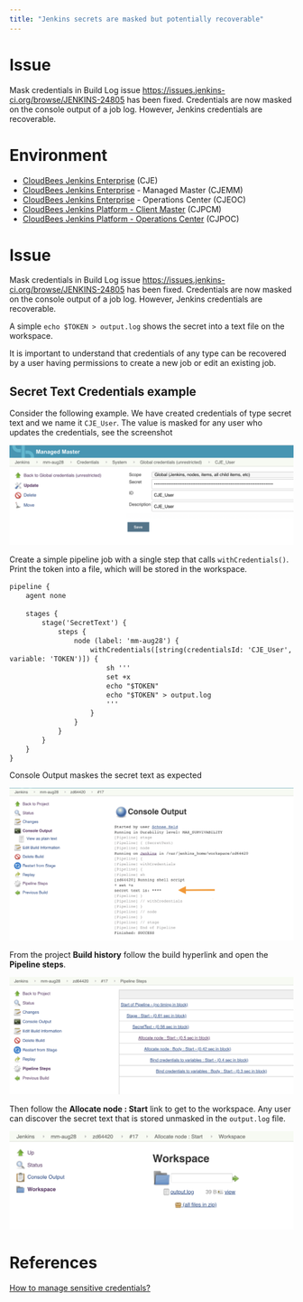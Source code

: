 ```yaml
---
title: "Jenkins secrets are masked but potentially recoverable"
---
```


# Issue #

Mask credentials in Build Log issue https://issues.jenkins-ci.org/browse/JENKINS-24805 has been fixed.
Credentials are now masked on the console output of a job log. However, Jenkins credentials are recoverable.


# Environment #

* [CloudBees Jenkins Enterprise](https://release-notes.cloudbees.com/product/91) (CJE)
* [CloudBees Jenkins Enterprise](https://release-notes.cloudbees.com/product/91) - Managed Master (CJEMM)
* [CloudBees Jenkins Enterprise](https://release-notes.cloudbees.com/product/91) - Operations Center (CJEOC)
* [CloudBees Jenkins Platform - Client Master](https://release-notes.cloudbees.com/product/1) (CJPCM)
* [CloudBees Jenkins Platform - Operations Center](https://release-notes.cloudbees.com/product/38) (CJPOC)


# Issue #

Mask credentials in Build Log issue https://issues.jenkins-ci.org/browse/JENKINS-24805 has been fixed.
Credentials are now masked on the console output of a job log. However, Jenkins credentials are recoverable.

A simple `echo $TOKEN > output.log` shows the secret into a text file on the workspace.

It is important to understand that credentials of any type can be recovered by a user having permissions to create a new job or edit an existing job.


## Secret Text Credentials example ##

Consider the following example. We have created credentials of type secret text and we name it `CJE_User`.
The value is masked for any user who updates the credentials, see the screenshot

![](Jenkins-secrets-are-masked-but-potentially-recoverable/secrets_A.png)

Create a simple pipeline job with a single step that calls `withCredentials()`. Print the token
into a file, which will be stored in the workspace. 

```
pipeline {
    agent none

    stages {
        stage('SecretText') {
            steps {
                node (label: 'mm-aug28') {
                    withCredentials([string(credentialsId: 'CJE_User', variable: 'TOKEN')]) {
                        sh '''
                        set +x
                        echo "$TOKEN"
                        echo "$TOKEN" > output.log
                        '''
                    }
                }
            }
        }
    }
}
```

Console Output maskes the secret text as expected

![](Jenkins-secrets-are-masked-but-potentially-recoverable/secrets_D.png)

From the project **Build history** follow the build hyperlink and open the **Pipeline steps**.

![](Jenkins-secrets-are-masked-but-potentially-recoverable/secrets_B.png)

Then follow the **Allocate node : Start** link to get to the workspace. Any user can discover the secret text that is stored unmasked in the `output.log` file.

![](Jenkins-secrets-are-masked-but-potentially-recoverable/secrets_C.png)


# References #

[How to manage sensitive credentials?](https://support.cloudbees.com/hc/en-us/articles/115002880172-How-to-manage-sensitive-credentials-)
